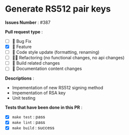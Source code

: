 # **Generate RS512 pair keys**

**Issues Number** : #387  

**Pull request type** :  

- [ ] 🐞 Bug Fix
- [x] 🦌 Feature
- [ ] 🤴 Code style update (formatting, renaming)
- [ ] 🏇🏼 Refactoring (no functional changes, no api changes)
- [ ] 🏅 Build related changes
- [ ] 🦧 Documentation content changes

**Descriptions** :  

- Impementation of new RS512 signing method
- Impementation of RSA key
- Unit testing 

**Tests that have been done in this PR** :  

- [x] `make test` : pass  
- [x] `make lint` : pass  
- [x] `make build` : success  